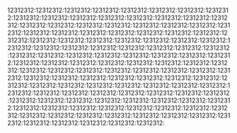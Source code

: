 12312312:12312312:12312312:12312312:12312312:12312312:12312312:12312312:12312312:12312312:12312312:12312312:12312312:12312312:12312312:12312312:12312312:12312312:12312312:12312312:12312312:12312312:12312312:12312312:12312312:12312312:12312312:12312312:12312312:12312312:12312312:12312312:12312312:12312312:12312312:12312312:12312312:12312312:12312312:12312312:12312312:12312312:12312312:12312312:12312312:12312312:12312312:12312312:12312312:12312312:12312312:12312312:12312312:12312312:12312312:12312312:12312312:12312312:12312312:12312312:12312312:12312312:12312312:12312312:12312312:12312312:12312312:12312312:12312312:12312312:12312312:12312312:12312312:12312312:12312312:12312312:12312312:12312312:12312312:12312312:12312312:12312312:12312312:12312312:12312312:12312312:12312312:12312312:12312312:12312312:12312312:12312312:12312312:12312312:12312312:12312312:12312312:12312312:12312312:12312312:12312312:12312312:12312312:12312312:12312312:12312312:12312312:12312312:12312312:12312312:12312312:12312312:12312312:12312312:12312312:12312312:12312312:12312312:12312312:12312312:12312312:12312312:12312312:
